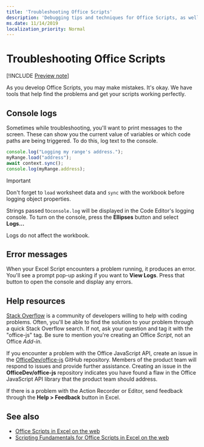 ```yaml
---
title: 'Troubleshooting Office Scripts'
description: 'Debugging tips and techniques for Office Scripts, as well as help resources.'
ms.date: 11/14/2019
localization_priority: Normal
---
```


# Troubleshooting Office Scripts

[!INCLUDE [Preview note](../includes/preview-note.md)]

As you develop Office Scripts, you may make mistakes. It's okay. We have tools that help find the problems and get your scripts working perfectly.

## Console logs

Sometimes while troubleshooting, you'll want to print messages to the screen. These can show you the current value of variables or which code paths are being triggered. To do this, log text to the console.

```TypeScript
console.log("Logging my range's address.");
myRange.load("address");
await context.sync();
console.log(myRange.address);
```

> [!IMPORTANT]
> Don't forget to `load` worksheet data and `sync` with the workbook before logging object properties.

Strings passed to`console.log` will be displayed in the Code Editor's logging console. To turn on the console, press the **Ellipses** button and select **Logs...**

Logs do not affect the workbook.

## Error messages

When your Excel Script encounters a problem running, it produces an error. You'll see a prompt pop-up asking if you want to **View Logs**. Press that button to open the console and display any errors.

## Help resources

[Stack Overflow](https://stackoverflow.com/questions/tagged/office-js) is a community of developers willing to help with coding problems. Often, you'll be able to find the solution to your problem through a quick Stack Overflow search. If not, ask your question and tag it with the "office-js" tag. Be sure to mention you're creating an Office *Script*, not an Office *Add-in*.

If you encounter a problem with the Office JavaScript API, create an issue in the [OfficeDev/office-js](https://github.com/OfficeDev/office-js) GitHub repository. Members of the product team will respond to issues and provide further assistance. Creating an issue in the **OfficeDev/office-js** repository indicates you have found a flaw in the Office JavaScript API library that the product team should address.

If there is a problem with the Action Recorder or Editor, send feedback through the **Help > Feedback** button in Excel.

## See also

- [Office Scripts in Excel on the web](../overview/overview.md)
- [Scripting Fundamentals for Office Scripts in Excel on the web](../develop/scripting-fundamentals.md)
